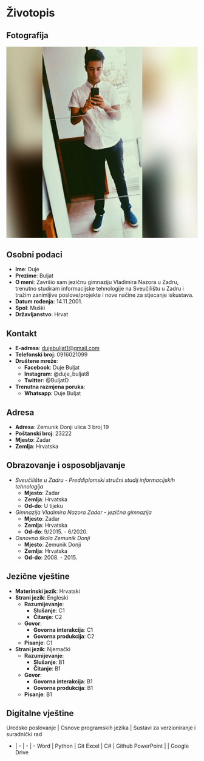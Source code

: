 # Životopis

## Fotografija

![Moja fotografija](img/Profilna.jpg)

## Osobni podaci

* __Ime__: Duje
* __Prezime__: Buljat
* __O meni__: Završio sam jezičnu gimnaziju Vladimira Nazora u Zadru, trenutno studiram informacijske tehnologije na Sveučilištu u Zadru i tražim zanimljive poslove/projekte i nove načine za stjecanje iskustava.
* __Datum rođenja__: 14.11.2001.
* __Spol__: Muški
* __Državljanstvo__: Hrvat

## Kontakt
* __E-adresa__: dujebuljat1@gmail.com
* __Telefonski broj__: 0916021099
* __Društene mreže__:
    * __Facebook__: Duje Buljat
    * __Instagram__: @duje_buljat8
    * __Twitter__: @BuljatD
* __Trenutna razmjena poruka__:
    * __Whatsapp__: Duje Buljat

## Adresa
* __Adresa__: Zemunik Donji ulica 3 broj 19
* __Poštanski broj__: 23222
* __Mjesto__: Zadar
* __Zemlja__: Hrvatska

## Obrazovanje i osposobljavanje
* _Sveučilište u Zadru - Preddiplomski stručni studij informacijskih tehnologija_
    * __Mjesto__: Zadar
    * __Zemlja__: Hrvatska
    * __Od-do__: U tijeku
* _Gimnazija Vladimira Nazora Zadar - jezična gimnazija_
    * __Mjesto__: Zadar
    * __Zemlja__: Hrvatska
    * __Od-do__: 9/2015. - 6/2020.
* _Osnovna škola Zemunik Donji_
    * __Mjesto__: Zemunik Donji
    * __Zemlja__: Hrvatska
    * __Od-do__: 2008. - 2015.

## Jezične vještine 
* __Materinski jezik__: Hrvatski
* __Strani jezik__: Engleski
    * __Razumijevanje__:
        * __Slušanje__: C1
        * __Čitanje__: C2
    * __Govor__: 
        * __Govorna interakcija__: C1
        * __Govorna produkcija__: C2
    * __Pisanje__: C1
* __Strani jezik__: Njemački
    * __Razumijevanje__:
        * __Slušanje__: B1
        * __Čitanje__: B1
    * __Govor__:
        * __Govorna interakcija__: B1
        * __Govorna produkcija__: B1
    * __Pisanje__: B1

## Digitalne vještine

Uredsko poslovanje | Osnove programskih jezika | Sustavi za verzioniranje i suradnički rad
- | - | - | -
Word | Python | Git
Excel | C# |  Github
PowerPoint | | Google Drive


